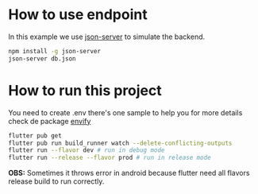 # How to use endpoint  

In this example we use [json-server](https://www.npmjs.com/package/json-server) to simulate the backend.

```sh
npm install -g json-server
json-server db.json
```

# How to run this project

You need to create .env there's one sample to help you for more details check de package [envify](https://pub.dev/packages/envify)

```sh
flutter pub get
flutter pub run build_runner watch --delete-conflicting-outputs
flutter run --flavor dev # run in debug mode
flutter run --release --flavor prod # run in release mode
```

**OBS:** Sometimes it throws error in android because flutter need all flavors release build to run correctly.
